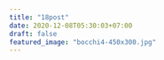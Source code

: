```yaml
---
title: "18post"
date: 2020-12-08T05:30:03+07:00
draft: false
featured_image: "bocchi4-450x300.jpg"
---
```


